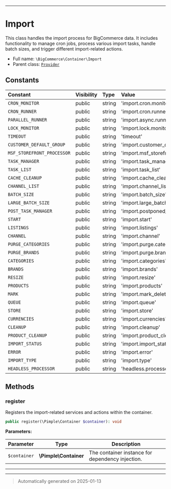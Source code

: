 ***

# Import

This class handles the import process for BigCommerce data. It includes functionality
to manage cron jobs, process various import tasks, handle batch sizes, and trigger
different import-related actions.



* Full name: `\BigCommerce\Container\Import`
* Parent class: [`Provider`](./classes/BigCommerce/Container/Provider.md)


## Constants

| Constant | Visibility | Type | Value |
|:---------|:-----------|:-----|:------|
|`CRON_MONITOR`|public|string|&#039;import.cron.monitor&#039;|
|`CRON_RUNNER`|public|string|&#039;import.cron.runner&#039;|
|`PARALLEL_RUNNER`|public|string|&#039;import.async.runner&#039;|
|`LOCK_MONITOR`|public|string|&#039;import.lock.monitor&#039;|
|`TIMEOUT`|public|string|&#039;timeout&#039;|
|`CUSTOMER_DEFAULT_GROUP`|public|string|&#039;import.customer_default_group&#039;|
|`MSF_STOREFRONT_PROCESSOR`|public|string|&#039;import.msf_storefront_processor&#039;|
|`TASK_MANAGER`|public|string|&#039;import.task_manager&#039;|
|`TASK_LIST`|public|string|&#039;import.task_list&#039;|
|`CACHE_CLEANUP`|public|string|&#039;import.cache_cleanup&#039;|
|`CHANNEL_LIST`|public|string|&#039;import.channel_list&#039;|
|`BATCH_SIZE`|public|string|&#039;import.batch_size&#039;|
|`LARGE_BATCH_SIZE`|public|string|&#039;import.large_batch_size&#039;|
|`POST_TASK_MANAGER`|public|string|&#039;import.postponed_task_manager&#039;|
|`START`|public|string|&#039;import.start&#039;|
|`LISTINGS`|public|string|&#039;import.listings&#039;|
|`CHANNEL`|public|string|&#039;import.channel&#039;|
|`PURGE_CATEGORIES`|public|string|&#039;import.purge.categories&#039;|
|`PURGE_BRANDS`|public|string|&#039;import.purge.brands&#039;|
|`CATEGORIES`|public|string|&#039;import.categories&#039;|
|`BRANDS`|public|string|&#039;import.brands&#039;|
|`RESIZE`|public|string|&#039;import.resize&#039;|
|`PRODUCTS`|public|string|&#039;import.products&#039;|
|`MARK`|public|string|&#039;import.mark_deleted&#039;|
|`QUEUE`|public|string|&#039;import.queue&#039;|
|`STORE`|public|string|&#039;import.store&#039;|
|`CURRENCIES`|public|string|&#039;import.currencies&#039;|
|`CLEANUP`|public|string|&#039;import.cleanup&#039;|
|`PRODUCT_CLEANUP`|public|string|&#039;import.product_cleanup&#039;|
|`IMPORT_STATUS`|public|string|&#039;import.import_status&#039;|
|`ERROR`|public|string|&#039;import.error&#039;|
|`IMPORT_TYPE`|public|string|&#039;import.type&#039;|
|`HEADLESS_PROCESSOR`|public|string|&#039;headless.processor&#039;|


## Methods


### register

Registers the import-related services and actions within the container.

```php
public register(\Pimple\Container $container): void
```








**Parameters:**

| Parameter | Type | Description |
|-----------|------|-------------|
| `$container` | **\Pimple\Container** | The container instance for dependency injection. |





***


***
> Automatically generated on 2025-01-13
